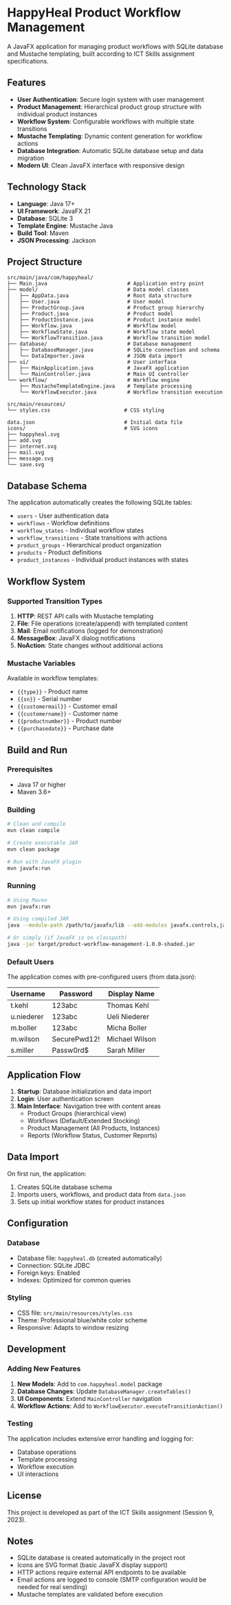 # HappyHeal Product Workflow Management

A JavaFX application for managing product workflows with SQLite database and Mustache templating, built according to ICT Skills assignment specifications.

## Features

- **User Authentication**: Secure login system with user management
- **Product Management**: Hierarchical product group structure with individual product instances
- **Workflow System**: Configurable workflows with multiple state transitions
- **Mustache Templating**: Dynamic content generation for workflow actions
- **Database Integration**: Automatic SQLite database setup and data migration
- **Modern UI**: Clean JavaFX interface with responsive design

## Technology Stack

- **Language**: Java 17+
- **UI Framework**: JavaFX 21
- **Database**: SQLite 3
- **Template Engine**: Mustache Java
- **Build Tool**: Maven
- **JSON Processing**: Jackson

## Project Structure

```
src/main/java/com/happyheal/
├── Main.java                          # Application entry point
├── model/                             # Data model classes
│   ├── AppData.java                   # Root data structure
│   ├── User.java                      # User model
│   ├── ProductGroup.java              # Product group hierarchy
│   ├── Product.java                   # Product model
│   ├── ProductInstance.java           # Product instance model
│   ├── Workflow.java                  # Workflow model
│   ├── WorkflowState.java             # Workflow state model
│   └── WorkflowTransition.java        # Workflow transition model
├── database/                          # Database management
│   ├── DatabaseManager.java           # SQLite connection and schema
│   └── DataImporter.java              # JSON data import
├── ui/                                # User interface
│   ├── MainApplication.java           # JavaFX application
│   └── MainController.java            # Main UI controller
└── workflow/                          # Workflow engine
    ├── MustacheTemplateEngine.java    # Template processing
    └── WorkflowExecutor.java          # Workflow transition execution

src/main/resources/
└── styles.css                        # CSS styling

data.json                             # Initial data file
icons/                                # SVG icons
├── happyheal.svg
├── add.svg
├── internet.svg
├── mail.svg
├── message.svg
└── save.svg
```

## Database Schema

The application automatically creates the following SQLite tables:

- `users` - User authentication data
- `workflows` - Workflow definitions
- `workflow_states` - Individual workflow states
- `workflow_transitions` - State transitions with actions
- `product_groups` - Hierarchical product organization
- `products` - Product definitions
- `product_instances` - Individual product instances with states

## Workflow System

### Supported Transition Types

1. **HTTP**: REST API calls with Mustache templating
2. **File**: File operations (create/append) with templated content
3. **Mail**: Email notifications (logged for demonstration)
4. **MessageBox**: JavaFX dialog notifications
5. **NoAction**: State changes without additional actions

### Mustache Variables

Available in workflow templates:
- `{{type}}` - Product name
- `{{sn}}` - Serial number
- `{{customermail}}` - Customer email
- `{{customername}}` - Customer name
- `{{productnumber}}` - Product number
- `{{purchasedate}}` - Purchase date

## Build and Run

### Prerequisites

- Java 17 or higher
- Maven 3.6+

### Building

```bash
# Clean and compile
mvn clean compile

# Create executable JAR
mvn clean package

# Run with JavaFX plugin
mvn javafx:run
```

### Running

```bash
# Using Maven
mvn javafx:run

# Using compiled JAR
java --module-path /path/to/javafx/lib --add-modules javafx.controls,javafx.fxml -jar target/product-workflow-management-1.0.0.jar

# Or simply (if JavaFX is on classpath)
java -jar target/product-workflow-management-1.0.0-shaded.jar
```

### Default Users

The application comes with pre-configured users (from data.json):

| Username | Password | Display Name |
|----------|----------|--------------|
| t.kehl | 123abc | Thomas Kehl |
| u.niederer | 123abc | Ueli Niederer |
| m.boller | 123abc | Micha Boller |
| m.wilson | SecurePwd12! | Michael Wilson |
| s.miller | Passw0rd$ | Sarah Miller |

## Application Flow

1. **Startup**: Database initialization and data import
2. **Login**: User authentication screen
3. **Main Interface**: Navigation tree with content areas
   - Product Groups (hierarchical view)
   - Workflows (Default/Extended Stocking)
   - Product Management (All Products, Instances)
   - Reports (Workflow Status, Customer Reports)

## Data Import

On first run, the application:
1. Creates SQLite database schema
2. Imports users, workflows, and product data from `data.json`
3. Sets up initial workflow states for product instances

## Configuration

### Database

- Database file: `happyheal.db` (created automatically)
- Connection: SQLite JDBC
- Foreign keys: Enabled
- Indexes: Optimized for common queries

### Styling

- CSS file: `src/main/resources/styles.css`
- Theme: Professional blue/white color scheme
- Responsive: Adapts to window resizing

## Development

### Adding New Features

1. **New Models**: Add to `com.happyheal.model` package
2. **Database Changes**: Update `DatabaseManager.createTables()`
3. **UI Components**: Extend `MainController` navigation
4. **Workflow Actions**: Add to `WorkflowExecutor.executeTransitionAction()`

### Testing

The application includes extensive error handling and logging for:
- Database operations
- Template processing
- Workflow execution
- UI interactions

## License

This project is developed as part of the ICT Skills assignment (Session 9, 2023).

## Notes

- SQLite database is created automatically in the project root
- Icons are SVG format (basic JavaFX display support)
- HTTP actions require external API endpoints to be available
- Email actions are logged to console (SMTP configuration would be needed for real sending)
- Mustache templates are validated before execution